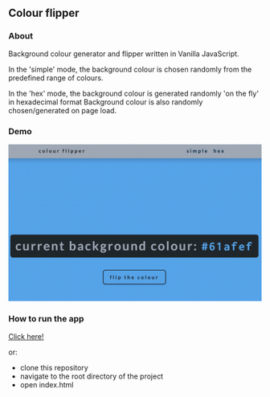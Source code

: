 ## Colour flipper

### About

Background colour generator and flipper written in Vanilla JavaScript.

In the 'simple' mode, the background colour is chosen randomly from the predefined range of colours.

In the 'hex' mode, the background colour is generated randomly 'on the fly' in hexadecimal format
Background colour is also randomly chosen/generated on page load.

### Demo

[![](https://github.com/plkujaw/js-colour-flipper/blob/7027b1062875e58782c7a88887f27bb9c826c088/demo.gif)](#)

### How to run the app

[Click here!](https://plkujaw.github.io/js-colour-flipper)

or:

-   clone this repository
-   navigate to the root directory of the project
-   open index.html
